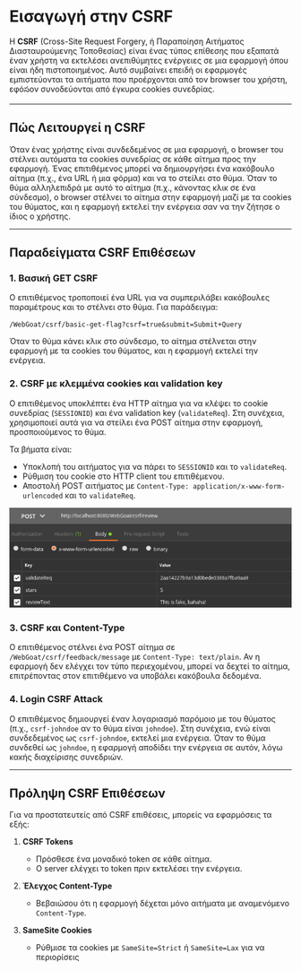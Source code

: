 # Εισαγωγή στην CSRF

Η **CSRF** (Cross-Site Request Forgery, ή Παραποίηση Αιτήματος Διασταυρούμενης Τοποθεσίας) είναι ένας τύπος επίθεσης που εξαπατά έναν χρήστη να εκτελέσει ανεπιθύμητες ενέργειες σε μια εφαρμογή όπου είναι ήδη πιστοποιημένος. Αυτό συμβαίνει επειδή οι εφαρμογές εμπιστεύονται τα αιτήματα που προέρχονται από τον browser του χρήστη, εφόసον συνοδεύονται από έγκυρα cookies συνεδρίας.

---

## Πώς Λειτουργεί η CSRF

Όταν ένας χρήστης είναι συνδεδεμένος σε μια εφαρμογή, ο browser του στέλνει αυτόματα τα cookies συνεδρίας σε κάθε αίτημα προς την εφαρμογή. Ένας επιτιθέμενος μπορεί να δημιουργήσει ένα κακόβουλο αίτημα (π.χ., ένα URL ή μια φόρμα) και να το στείλει στο θύμα. Όταν το θύμα αλληλεπιδρά με αυτό το αίτημα (π.χ., κάνοντας κλικ σε ένα σύνδεσμο), ο browser στέλνει το αίτημα στην εφαρμογή μαζί με τα cookies του θύματος, και η εφαρμογή εκτελεί την ενέργεια σαν να την ζήτησε ο ίδιος ο χρήστης.

---

## Παραδείγματα CSRF Επιθέσεων

### 1. Βασική GET CSRF

Ο επιτιθέμενος τροποποιεί ένα URL για να συμπεριλάβει κακόβουλες παραμέτρους και το στέλνει στο θύμα. Για παράδειγμα:

```
/WebGoat/csrf/basic-get-flag?csrf=true&submit=Submit+Query
```

Όταν το θύμα κάνει κλικ στο σύνδεσμο, το αίτημα στέλνεται στην εφαρμογή με τα cookies του θύματος, και η εφαρμογή εκτελεί την ενέργεια.

### 2. CSRF με κλεμμένα cookies και validation key

Ο επιτιθέμενος υποκλέπτει ένα HTTP αίτημα για να κλέψει το cookie συνεδρίας (`SESSIONID`) και ένα validation key (`validateReq`). Στη συνέχεια, χρησιμοποιεί αυτά για να στείλει ένα POST αίτημα στην εφαρμογή, προσποιούμενος το θύμα.

Τα βήματα είναι:
- Υποκλοπή του αιτήματος για να πάρει το `SESSIONID` και το `validateReq`.
- Ρύθμιση του cookie στο HTTP client του επιτιθέμενου.
- Αποστολή POST αιτήματος με `Content-Type: application/x-www-form-urlencoded` και το `validateReq`.

![](./images/csrf_2.png)

### 3. CSRF και Content-Type

Ο επιτιθέμενος στέλνει ένα POST αίτημα σε `/WebGoat/csrf/feedback/message` με `Content-Type: text/plain`. Αν η εφαρμογή δεν ελέγχει τον τύπο περιεχομένου, μπορεί να δεχτεί το αίτημα, επιτρέποντας στον επιτιθέμενο να υποβάλει κακόβουλα δεδομένα.

### 4. Login CSRF Attack

Ο επιτιθέμενος δημιουργεί έναν λογαριασμό παρόμοιο με του θύματος (π.χ., `csrf-johndoe` αν το θύμα είναι `johndoe`). Στη συνέχεια, ενώ είναι συνδεδεμένος ως `csrf-johndoe`, εκτελεί μια ενέργεια. Όταν το θύμα συνδεθεί ως `johndoe`, η εφαρμογή αποδίδει την ενέργεια σε αυτόν, λόγω κακής διαχείρισης συνεδριών.

---

## Πρόληψη CSRF Επιθέσεων

Για να προστατευτείς από CSRF επιθέσεις, μπορείς να εφαρμόσεις τα εξής:

1. **CSRF Tokens**
   - Πρόσθεσε ένα μοναδικό token σε κάθε αίτημα.
   - Ο server ελέγχει το token πριν εκτελέσει την ενέργεια.

2. **Έλεγχος Content-Type**
   - Βεβαιώσου ότι η εφαρμογή δέχεται μόνο αιτήματα με αναμενόμενο `Content-Type`.

3. **SameSite Cookies**
   - Ρύθμισε τα cookies με `SameSite=Strict` ή `SameSite=Lax` για να περιορίσεις
